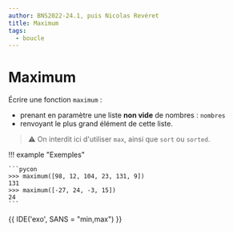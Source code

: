 ```yaml
---
author: BNS2022-24.1, puis Nicolas Revéret
title: Maximum
tags:
  - boucle
---
```


# Maximum

Écrire une fonction `maximum` :

- prenant en paramètre une liste **non vide** de nombres : `nombres`
- renvoyant le plus grand élément de cette liste.

> :warning: On interdit ici d'utiliser `max`, ainsi que `sort` ou `sorted`.

!!! example "Exemples"

    ```pycon
    >>> maximum([98, 12, 104, 23, 131, 9])
    131
    >>> maximum([-27, 24, -3, 15])
    24
    ```

{{ IDE('exo', SANS = "min,max") }}
